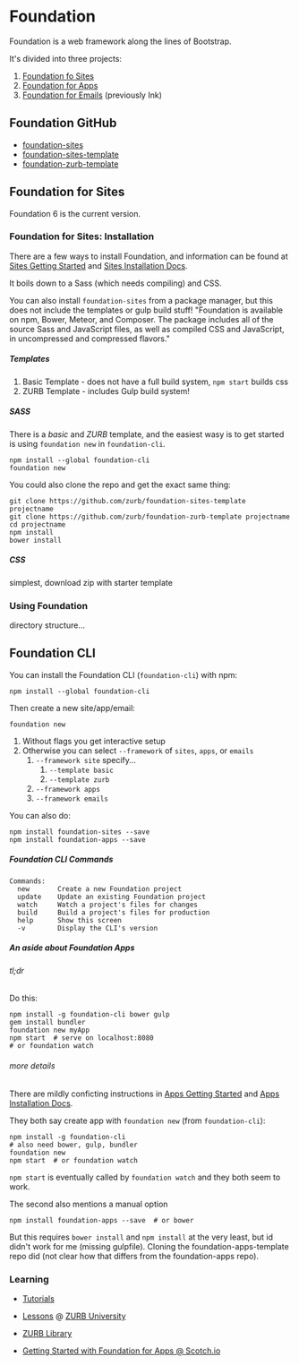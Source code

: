 # Foundation

Foundation is a web framework along the lines of Bootstrap.

It's divided into three projects:
1. [Foundation fo Sites](http://foundation.zurb.com/sites.html)
2. [Foundation for Apps](http://foundation.zurb.com/apps.html)
3. [Foundation for Emails](http://foundation.zurb.com/emails.html) (previously Ink)


## Foundation GitHub

* [foundation-sites](https://github.com/zurb/foundation-sites)
* [foundation-sites-template](https://github.com/zurb/foundation-sites-template)
* [foundation-zurb-template](https://github.com/zurb/foundation-zurb-template)


## Foundation for Sites

Foundation 6 is the current version.


### Foundation for Sites: Installation

There are a few ways to install Foundation, and information can be found at [Sites Getting Started](http://foundation.zurb.com/sites/getting-started.html) and [Sites Installation Docs](http://foundation.zurb.com/sites/docs/installation.html).

It boils down to a Sass (which needs compiling) and CSS.

You can also install `foundation-sites` from a package manager, but this does not include the templates or gulp build stuff! "Foundation is available on npm, Bower, Meteor, and Composer. The package includes all of the source Sass and JavaScript files, as well as compiled CSS and JavaScript, in uncompressed and compressed flavors." 

##### Templates

1. Basic Template - does not have a full build system, `npm start` builds css
2. ZURB Template - includes Gulp build system!

##### SASS

There is a *basic* and *ZURB* template, and the easiest wasy is to get started is using `foundation new` in `foundation-cli`.

    npm install --global foundation-cli
    foundation new

You could also clone the repo and get the exact same thing:

    git clone https://github.com/zurb/foundation-sites-template projectname
    git clone https://github.com/zurb/foundation-zurb-template projectname
    cd projectname
    npm install
    bower install

##### CSS

simplest, download zip with starter template

### Using Foundation

directory structure...


## Foundation CLI


You can install the Foundation CLI (`foundation-cli`) with npm:
    
    npm install --global foundation-cli

Then create a new site/app/email:

    foundation new

1. Without flags you get interactive setup
2. Otherwise you can select `--framework` of `sites`, `apps`, or `emails`
    1. `--framework site` specify...
        1. `--template basic`
        2. `--template zurb`
    2. `--framework apps`
    3. `--framework emails`

You can also do:

    npm install foundation-sites --save
    npm install foundation-apps --save

##### Foundation CLI Commands

    Commands:
      new       Create a new Foundation project
      update    Update an existing Foundation project
      watch     Watch a project's files for changes
      build     Build a project's files for production
      help      Show this screen
      -v        Display the CLI's version

##### An aside about Foundation Apps

###### tl;dr

Do this:

    npm install -g foundation-cli bower gulp
    gem install bundler
    foundation new myApp
    npm start  # serve on localhost:8080
    # or foundation watch

###### more details

There are mildly conficting instructions in [Apps Getting Started](http://foundation.zurb.com/apps/getting-started.html) and  [Apps Installation Docs](http://foundation.zurb.com/apps/docs/#!/installation).

They both say create app with `foundation new` (from `foundation-cli`):
    
    npm install -g foundation-cli
    # also need bower, gulp, bundler
    foundation new
    npm start  # or foundation watch

`npm start` is eventually called by `foundation watch` and they both seem to work.

The second also mentions a manual option 

    npm install foundation-apps --save  # or bower

But this requires `bower install` and `npm install` at the very least, but id didn't work for me (missing gulpfile). Cloning the foundation-apps-template repo did (not clear how that differs from the foundation-apps repo).


### Learning

* [Tutorials](http://foundation.zurb.com/learn/tutorials.html)
* [Lessons](http://zurb.com/university/lessons) @ [ZURB University](http://zurb.com/university)
* [ZURB Library](http://zurb.com/library)

* [Getting Started with Foundation for Apps @ Scotch.io](https://scotch.io/tutorials/getting-started-with-foundation-for-apps)

